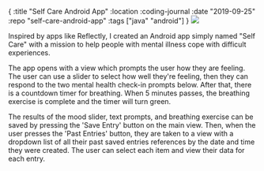 { :title "Self Care Android App"
  :location :coding-journal
  :date "2019-09-25"
  :repo "self-care-android-app"
  :tags ["java" "android"]
}
<img src='https://media.giphy.com/media/h6yEGXVM4wGYe2Zohm/giphy.gif' class='mobile-phone'>

Inspired by apps like Reflectly, I created an Android app simply named "Self Care" with a mission to help people with mental illness cope with difficult experiences.

The app opens with a view which prompts the user how they are feeling. The user can use a slider to select how well they're feeling, then they can respond to the two mental health check-in prompts below. After that, there is a countdown timer for breathing. When 5 minutes passes, the breathing exercise is complete and the timer will turn green.

The results of the mood slider, text prompts, and breathing exercise can be saved by pressing the 'Save Entry' button on the main view. Then, when the user presses the 'Past Entries' button, they are taken to a view with a dropdown list of all their past saved entries references by the date and time they were created. The user can select each item and view their data for each entry.

